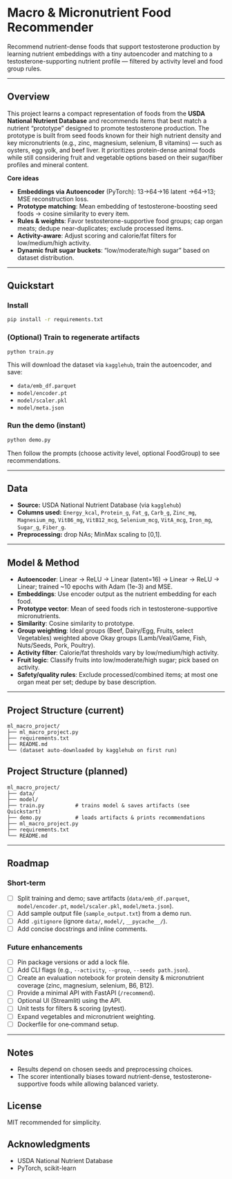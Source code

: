 # Macro & Micronutrient Food Recommender

Recommend nutrient-dense foods that support testosterone production by learning nutrient embeddings with a tiny autoencoder and matching to a testosterone-supporting nutrient profile — filtered by activity level and food group rules.

---

## Overview

This project learns a compact representation of foods from the **USDA National Nutrient Database** and recommends items that best match a nutrient “prototype” designed to promote testosterone production. The prototype is built from seed foods known for their high nutrient density and key micronutrients (e.g., zinc, magnesium, selenium, B vitamins) — such as oysters, egg yolk, and beef liver. It prioritizes protein-dense animal foods while still considering fruit and vegetable options based on their sugar/fiber profiles and mineral content.

**Core ideas**

* **Embeddings via Autoencoder** (PyTorch): 13→64→16 latent →64→13; MSE reconstruction loss.
* **Prototype matching**: Mean embedding of testosterone-boosting seed foods → cosine similarity to every item.
* **Rules & weights**: Favor testosterone-supportive food groups; cap organ meats; dedupe near-duplicates; exclude processed items.
* **Activity-aware**: Adjust scoring and calorie/fat filters for low/medium/high activity.
* **Dynamic fruit sugar buckets**: “low/moderate/high sugar” based on dataset distribution.

---

## Quickstart

### Install

```bash
pip install -r requirements.txt
```

### (Optional) Train to regenerate artifacts

```bash
python train.py
```

This will download the dataset via `kagglehub`, train the autoencoder, and save:

* `data/emb_df.parquet`
* `model/encoder.pt`
* `model/scaler.pkl`
* `model/meta.json`

### Run the demo (instant)

```bash
python demo.py
```

Then follow the prompts (choose activity level, optional FoodGroup) to see recommendations.

---

## Data

* **Source:** USDA National Nutrient Database (via `kagglehub`)
* **Columns used:** `Energy_kcal`, `Protein_g`, `Fat_g`, `Carb_g`, `Zinc_mg`, `Magnesium_mg`, `VitB6_mg`, `VitB12_mcg`, `Selenium_mcg`, `VitA_mcg`, `Iron_mg`, `Sugar_g`, `Fiber_g`.
* **Preprocessing:** drop NAs; MinMax scaling to \[0,1].

---

## Model & Method

* **Autoencoder**: Linear → ReLU → Linear (latent=16) → Linear → ReLU → Linear; trained \~10 epochs with Adam (1e-3) and MSE.
* **Embeddings**: Use encoder output as the nutrient embedding for each food.
* **Prototype vector**: Mean of seed foods rich in testosterone-supportive micronutrients.
* **Similarity**: Cosine similarity to prototype.
* **Group weighting**: Ideal groups (Beef, Dairy/Egg, Fruits, select Vegetables) weighted above Okay groups (Lamb/Veal/Game, Fish, Nuts/Seeds, Pork, Poultry).
* **Activity filter**: Calorie/fat thresholds vary by low/medium/high activity.
* **Fruit logic**: Classify fruits into low/moderate/high sugar; pick based on activity.
* **Safety/quality rules**: Exclude processed/combined items; at most one organ meat per set; dedupe by base description.

---

## Project Structure (current)

```
ml_macro_project/
├── ml_macro_project.py
├── requirements.txt
├── README.md
└── (dataset auto-downloaded by kagglehub on first run)
```

## Project Structure (planned)

```
ml_macro_project/
├── data/
├── model/
├── train.py          # trains model & saves artifacts (see Quickstart)
├── demo.py           # loads artifacts & prints recommendations
├── ml_macro_project.py
├── requirements.txt
└── README.md
```

---

## Roadmap

### Short‑term

* [ ] Split training and demo; save artifacts (`data/emb_df.parquet`, `model/encoder.pt`, `model/scaler.pkl`, `model/meta.json`).
* [ ] Add sample output file (`sample_output.txt`) from a demo run.
* [ ] Add `.gitignore` (ignore `data/`, `model/`, `__pycache__/`).
* [ ] Add concise docstrings and inline comments.

### Future enhancements

* [ ] Pin package versions or add a lock file.
* [ ] Add CLI flags (e.g., `--activity`, `--group`, `--seeds path.json`).
* [ ] Create an evaluation notebook for protein density & micronutrient coverage (zinc, magnesium, selenium, B6, B12).
* [ ] Provide a minimal API with FastAPI (`/recommend`).
* [ ] Optional UI (Streamlit) using the API.
* [ ] Unit tests for filters & scoring (pytest).
* [ ] Expand vegetables and micronutrient weighting.
* [ ] Dockerfile for one‑command setup.

---

## Notes

* Results depend on chosen seeds and preprocessing choices.
* The scorer intentionally biases toward nutrient-dense, testosterone-supportive foods while allowing balanced variety.

## License

MIT recommended for simplicity.

## Acknowledgments

* USDA National Nutrient Database
* PyTorch, scikit-learn
